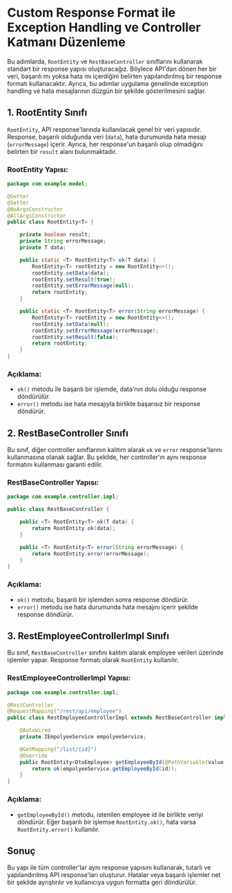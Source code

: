 
# Custom Response Format ile Exception Handling ve Controller Katmanı Düzenleme

Bu adımlarda, `RootEntity` ve `RestBaseController` sınıflarını kullanarak standart bir response yapısı oluşturacağız. Böylece API'dan dönen her bir veri, başarılı mı yoksa hata mı içerdiğini belirten yapılandırılmış bir response formatı kullanacaktır. Ayrıca, bu adımlar uygulama genelinde exception handling ve hata mesajlarının düzgün bir şekilde gösterilmesini sağlar.

## 1. **RootEntity Sınıfı**

`RootEntity`, API response'larında kullanılacak genel bir veri yapısıdır. Response, başarılı olduğunda veri (`data`), hata durumunda hata mesajı (`errorMessage`) içerir. Ayrıca, her response'un başarılı olup olmadığını belirten bir `result` alanı bulunmaktadır.

### RootEntity Yapısı:
```java
package com.example.model;

@Getter
@Setter
@NoArgsConstructor
@AllArgsConstructor
public class RootEntity<T> {

    private boolean result;
    private String errorMessage;
    private T data;

    public static <T> RootEntity<T> ok(T data) {
        RootEntity<T> rootEntity = new RootEntity<>();
        rootEntity.setData(data);
        rootEntity.setResult(true);
        rootEntity.setErrorMessage(null);
        return rootEntity;
    }

    public static <T> RootEntity<T> error(String errorMessage) {
        RootEntity<T> rootEntity = new RootEntity<>();
        rootEntity.setData(null);
        rootEntity.setErrorMessage(errorMessage);
        rootEntity.setResult(false);
        return rootEntity;
    }
}
```

### Açıklama:
- `ok()` metodu ile başarılı bir işlemde, data'nın dolu olduğu response döndürülür.
- `error()` metodu ise hata mesajıyla birlikte başarısız bir response döndürür.

## 2. **RestBaseController Sınıfı**

Bu sınıf, diğer controller sınıflarının kalıtım alarak `ok` ve `error` response'larını kullanmasına olanak sağlar. Bu şekilde, her controller'ın aynı response formatını kullanması garanti edilir.

### RestBaseController Yapısı:
```java
package com.example.controller.impl;

public class RestBaseController {

    public <T> RootEntity<T> ok(T data) {
        return RootEntity.ok(data);
    }

    public <T> RootEntity<T> error(String errorMessage) {
        return RootEntity.error(errorMessage);
    }
}
```

### Açıklama:
- `ok()` metodu, başarılı bir işlemden sonra response döndürür.
- `error()` metodu ise hata durumunda hata mesajını içerir şekilde response döndürür.

## 3. **RestEmployeeControllerImpl Sınıfı**

Bu sınıf, `RestBaseController` sınıfını kalıtım alarak employee verileri üzerinde işlemler yapar. Response formatı olarak `RootEntity` kullanılır.

### RestEmployeeControllerImpl Yapısı:
```java
package com.example.controller.impl;

@RestController
@RequestMapping("/rest/api/employee")
public class RestEmployeeControllerImpl extends RestBaseController implements IRestEmployeeController {

    @Autowired
    private IEmpolyeeService empolyeeService;

    @GetMapping("/list/{id}")
    @Override
    public RootEntity<DtoEmployee> getEmployeeById(@PathVariable(value = "id") Long id) {
        return ok(empolyeeService.getEmployeeById(id));
    }
}
```

### Açıklama:
- `getEmployeeById()` metodu, istenilen employee id ile birlikte veriyi döndürür. Eğer başarılı bir işlemse `RootEntity.ok()`, hata varsa `RootEntity.error()` kullanılır.
  
## Sonuç

Bu yapı ile tüm controller'lar aynı response yapısını kullanarak, tutarlı ve yapılandırılmış API response'ları oluşturur. Hatalar veya başarılı işlemler net bir şekilde ayrıştırılır ve kullanıcıya uygun formatta geri döndürülür.

